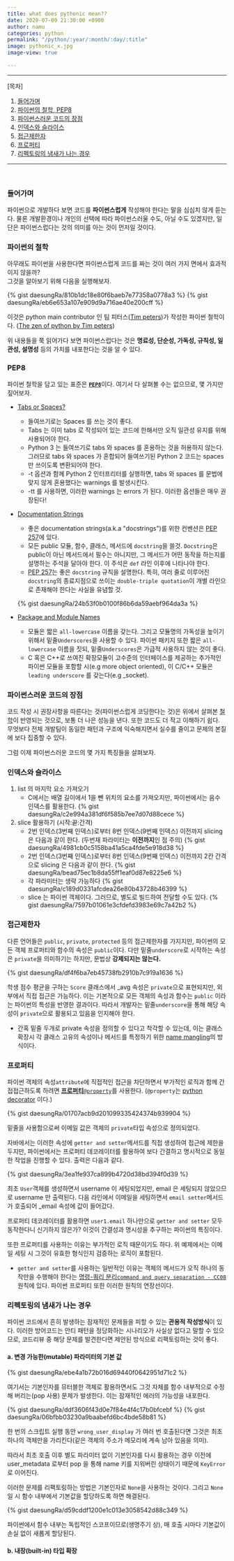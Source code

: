 ```yaml
---
title: what does pythonic mean??
date: 2020-07-09 21:30:00 +0900
author: namu
categories: python
permalink: "/python/:year/:month/:day/:title"
image: pythonic_x.jpg
image-view: true

---
```



---

[목차]

1. [들어가며](#들어가며)
2. [파이썬의 철학, PEP8](#파이썬의-철학)
3. [파이썬스러운 코드의 장점](#파이썬스러운-코드의-장점)
4. [인덱스와 슬라이스](#인덱스와-슬라이스)
5. [접근제한자](#접근제한자)
6. [프로퍼티](#프로퍼티)
7. [리펙토링의 냄새가 나는 경우](#리펙토링의-냄새가-나는-경우)

---

<br>

### 들어가며

파이썬으로 개발하다 보면 코드를 **파이썬스럽게** 작성해야 한다는 말을 심심치 않게 듣는다.
물론 개발환경이나 개인의 선택에 따라 파이썬스러울 수도, 아닐 수도 있겠지만,
일단은 파이썬스럽다는 것의 의미를 아는 것이 먼저일 것이다.

### 파이썬의 철학

아무래도 파이썬을 사용한다면 파이썬스럽게 코드를 짜는 것이 여러 가지 면에서 효과적이지 않을까?<br>
그것을 알아보기 위해 다음을 실행해보자.

{% gist daesungRa/810b1dc18e80f6baeb7e77358a0778a3 %}
{% gist daesungRa/eb6e653a107e909d9a716ae40e200cff %}

이것은 python main contributor 인 팀 피터스([Tim peters](https://en.wikipedia.org/wiki/Tim_Peters_(software_engineer)))가
작성한 파이썬 철학이다. ([The zen of python by Tim peters](https://www.python.org/dev/peps/pep-0020/#id2))

위 내용들을 쭉 읽어가다 보면 파이썬스럽다는 것은
**명료성, 단순성, 가독성, 규칙성, 일관성, 설명성** 등의 가치를 내포한다는 것을 알 수 있다.

### PEP8

파이썬 철학을 담고 있는 표준은 [**```PEP8```**](https://www.python.org/dev/peps/pep-0008/)이다.
여기서 다 살펴볼 수는 없으므로, 몇 가지만 짚어보자.

- [Tabs or Spaces?](https://www.python.org/dev/peps/pep-0008/#id18)
    - 들여쓰기로는 Spaces 를 쓰는 것이 좋다.
    - Tabs 는 이미 tabs 로 작성되어 있는 코드에 한해서만 오직 일관성 유지를 위해 사용되어야 한다.
    - Python 3 는 들여쓰기로 tabs 와 spaces 를 혼용하는 것을 허용하지 않는다.
    그러므로 tabs 와 spaces 가 혼합되어 들여쓰기된 Python 2 코드는 spaces 만 쓰이도록 변환되어야 한다.
    - -t 옵션과 함께 Python 2 인터프리터를 실행하면, tabs 와 spaces 를 문법에 맞지 않게 혼용했다는 warnings 를 발생시킨다.
    - -tt 를 사용하면, 이러한 warnings 는 errors 가 된다. 이러한 옵션들은 매우 권장된다!

- [Documentation Strings](https://www.python.org/dev/peps/pep-0008/#id33)
    - 좋은 documentation strings(a.k.a "docstrings")를 위한 컨벤션은 [PEP 257](https://www.python.org/dev/peps/pep-0257)에
    있다.
    - 모든 public 모듈, 함수, 클래스, 메서드에 ```docstring```을 쓸것. ```Docstring```은 public이 아닌 메서드에서 필수는 아니지만,
    그 메서드가 어떤 동작을 하는지를 설명하는 주석을 달아야 한다. 이 주석은 ```def``` 라인 이후에 나타나야 한다.
    - [PEP 257](https://www.python.org/dev/peps/pep-0257)는 좋은 ```docstring``` 규칙을 설명한다. 특히, 여러 줄로 이루어진
    ```docstring```의 종료지점으로 쓰이는 ```double-triple quotation```이 개별 라인으로 존재해야 한다는 사실을 유념할 것.
    
    {% gist daesungRa/24b53f0b0100f86b6da59aebf964da3a %}

- [Package and Module Names](https://www.python.org/dev/peps/pep-0008/#id40)
    - 모듈은 짧은 ```all-lowercase``` 이름을 갖는다.
    그리고 모듈명의 가독성을 높이기 위해서 밑줄```Underscores```을 사용할 수 있다.
    파이썬 패키지 또한 짧은 ```all-lowercase``` 이름을 짓되, 밑줄```Underscores```은 가급적 사용하지 않는 것이 좋다.
    - C 혹은 C++로 쓰여진 확장모듈이 고수준의 인터페이스를 제공하는 추가적인 파이썬 모듈을 포함할 시(e.g more object oriented),
    이 C/C++ 모듈은 ```leading underscore``` 를 갖는다(e.g _socket).

### 파이썬스러운 코드의 장점

코드 작성 시 권장사항을 따른다는 것(파이썬스럽게 코딩한다는 것)은 위에서 살펴본
[철학](#파이썬의-철학)이 반영되는 것으로, 보통 더 나은 성능을 낸다. 또한 코드도 더 작고 이해하기 쉽다.
무엇보다 전체 개발팀이 동일한 패턴과 구조에 익숙해지면서 실수를 줄이고 문제의 본질에 보다 집중할 수 있다.

그럼 이제 파이썬스러운 코드의 몇 가지 특징들을 살펴보자.

### 인덱스와 슬라이스

1. list 의 마지막 요소 가져오기
    - C에서는 배열 길이에서 1을 뺀 위치의 요소를 가져오지만, 파이썬에서는 음수 인덱스를 활용한다.
    {% gist daesungRa/c2e994a381df6f585b7ee7d07d88cece %}
2. slice 활용하기 (시작:끝:간격)
    - 2번 인덱스(3번째 인덱스)로부터 8번 인덱스(9번째 인덱스) 이전까지 slicing 은 다음과 같이 한다.
    (두번재 파라미터는 **이전까지**인 점 주의)
    {% gist daesungRa/4981cb0c5158ba41a5ca4fde5e918d38 %}
    - 2번 인덱스(3번째 인덱스)로부터 8번 인덱스(9번째 인덱스) 이전까지 2칸 간격으로 slicing 은 다음과 같이 한다.
    {% gist daesungRa/bead75ec1b8da55ff1eaf0d87e8225e6 %}
    - 각 파라미터는 생략 가능하다
    {% gist daesungRa/c189d0331afcdea26e80b43728b46399 %}
    - slice 는 파이썬 객체이다. 그러므로, 별도로 빌드하여 전달할 수도 있다.
    {% gist daesungRa/7597b01061e3cfdefd3983e69c7a42b2 %}

### 접근제한자

다른 언어들은 ```public```, ```private```, ```protected``` 등의 접근제한자를 가지지만,
파이썬의 모든 객체 프로퍼티와 함수의 속성은 ```public```이다. 다만 밑줄```underscore```로 시작하는 속성은 ```private```을
의미하기는 하지만, 문법상 **강제되지는 않는다.**

{% gist daesungRa/df4f6ba7eb45738fb2910b7c919a1636 %}

학생 점수 평균을 구하는 ```Score``` 클래스에서 _avg 속성은 ```private```으로 표현되지만, 외부에서 직접 접근은 가능하다.
이는 기본적으로 모든 객체의 속성과 함수는 ```public``` 이라는 파이썬의 특성을 반영한 결과이다.
따라서 개발자는 밑줄```underscore```을 통해 해당 속성이 ```private```으로 활용되고 있음을 인지해야 한다.


- 간혹 밑줄 두개로 private 속성을 정의할 수 있다고 착각할 수 있는데, 이는 클래스 확장시 각 클래스 고유의 속성이나 메서드를
특정하기 위한 [name mangling](https://www.geeksforgeeks.org/name-mangling-in-python/)의 방식이다.

### 프로퍼티

파이썬 객체의 속성```attribute```에 직접적인 접근을 차단하면서 부가적인 로직과 함께 간접접근하도록 하려면
[**프로퍼티**```@property```](https://www.programiz.com/python-programming/property)를 사용한다.
(```@property```는 [python decorator]() 이다.)

{% gist daesungRa/01707acb9d201099335424374b939904 %}

밑줄을 사용함으로써 이메일 값은 객체의 ```private```타입 속성으로 정의되었다.

자바에서는 이러한 속성에 ```getter and setter```메서드를 직접 생성하여 접근에 제한을 두지만,
파이썬에서는 프로퍼티 데코레이터를 활용하여 보다 간결하고 명시적으로 동일한 작업을 진행할 수 있다.
출력은 다음과 같다.

{% gist daesungRa/3ea1fe937ca899b4720d38bd394f0d39 %}

최초 ```User```객체를 생성하면서 username 이 세팅되었지만, email 은 세팅되지 않았으므로 username 만 출력된다.
다음 라인에서 이메일을 세팅하면서 ```email setter```메서드가 호출되어 _email 속성에 값이 들어갔다.

프로퍼티 데코레이터를 활용하면 ```user1.email``` 하나만으로 ```getter and setter``` 모두 동작한다니 신기하지 않은가?
이것이 간결성과 명시성을 추구하는 파이썬의 특징이다.

또한 프로퍼티를 사용하는 이유는 부가적인 로직 때문이기도 하다.
위 예제에서는 이메일 세팅 시 그것이 유효한 형식인지 검증하는 로직이 포함된다.

- ```getter and setter```를 사용하는 일반적인 이유는 객체의 메서드가 오직 하나의 동작만을 수행해야 한다는
[명령-쿼리 분리```command and query separation - CC08```](https://en.wikipedia.org/wiki/Command%E2%80%93query_separation)
원칙에 있다.
파이썬 프로퍼티 또한 이러한 원칙의 연장선이다.

### 리펙토링의 냄새가 나는 경우

파이썬 코드에서 흔히 발생하는 잠재적인 문제들을 피할 수 있는 **관용적 작성방식**이 있다.
이러한 방어코드는 안티 패턴을 정당화하는 시나리오가 사실상 없다고 말할 수 있으므로,
코드리뷰 중 해당 문제를 발견한다면 제안된 방식으로 리팩토링하는 것이 좋다.

#### a. 변경 가능한(mutable) 파라미터의 기본 값

{% gist daesungRa/ebe4a1b72b016d69440f0642951d71c2 %}

여기서는 기본인자를 뮤터블한 객체로 활용하면서도 그것 자체를 함수 내부적으로 수정해 버리는(pop 사용)
문제가 발생한다. 이는 잠재적인 에러의 가능성을 내포한다.

{% gist daesungRa/ddf3606f43d0e7f84e4f4c17b0bfcebf %}
{% gist daesungRa/06bfbb03230a9baabefd6bc4bde58b81 %}

한 번의 스크립트 실행 동안 ```wrong_user_display``` 가 여러 번 호출된다면
그것은 최초 하나의 객체만을 가리킨다(같은 객체의 주소가 메모리에 계속 남아 있음을 의미).

따라서 최초 호출 이후 별도 파라미터 없이 기본인자를 다시 활용하는 경우
이전에 user_metadata 로부터 pop 을 통해 name 키를 지워버린 상태이기 때문에 ```KeyError``` 로 이어진다.

이러한 문제를 리팩토링하는 방법은 기본인자로 ```None```을 사용하는 것이다.
그리고 ```None```일 시 함수 내부에서 기본값을 할당하도록 하면 해결된다.

{% gist daesungRa/d59cddf1200e1c013e3058542d88c349 %}

파이썬에서 함수 내부는 독립적인 스코프이므로(생명주기 상), 매 호출 시마다 기본값이 손실 없이 새롭게 할당된다.

#### b. 내장(built-in) 타입 확장
